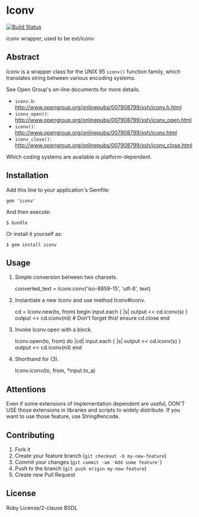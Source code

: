 # Iconv

[![Build Status](https://travis-ci.org/ruby/iconv.png)](https://travis-ci.org/ruby/iconv)

iconv wrapper, used to be ext/iconv

## Abstract

Iconv is a wrapper class for the UNIX 95 <code>iconv()</code> function family,
which translates string between various encoding systems.

See Open Group's on-line documents for more details.
* <code>iconv.h</code>:       http://www.opengroup.org/onlinepubs/007908799/xsh/iconv.h.html
* <code>iconv_open()</code>:  http://www.opengroup.org/onlinepubs/007908799/xsh/iconv_open.html
* <code>iconv()</code>:       http://www.opengroup.org/onlinepubs/007908799/xsh/iconv.html
* <code>iconv_close()</code>: http://www.opengroup.org/onlinepubs/007908799/xsh/iconv_close.html

Which coding systems are available is platform-dependent.

## Installation

Add this line to your application's Gemfile:

    gem 'iconv'

And then execute:

    $ bundle

Or install it yourself as:

    $ gem install iconv

## Usage

1. Simple conversion between two charsets.

     converted_text = Iconv.conv('iso-8859-15', 'utf-8', text)

2. Instantiate a new Iconv and use method Iconv#iconv.

     cd = Iconv.new(to, from)
     begin
       input.each { |s| output << cd.iconv(s) }
       output << cd.iconv(nil)                   # Don't forget this!
     ensure
       cd.close
     end

3. Invoke Iconv.open with a block.

     Iconv.open(to, from) do |cd|
       input.each { |s| output << cd.iconv(s) }
       output << cd.iconv(nil)
     end

4. Shorthand for (3).

     Iconv.iconv(to, from, *input.to_a)

## Attentions

Even if some extensions of implementation dependent are useful,
DON'T USE those extensions in libraries and scripts to widely distribute.
If you want to use those feature, use String#encode.

## Contributing

1. Fork it
2. Create your feature branch (`git checkout -b my-new-feature`)
3. Commit your changes (`git commit -am 'Add some feature'`)
4. Push to the branch (`git push origin my-new-feature`)
5. Create new Pull Request

## License

Ruby License/2-clause BSDL
